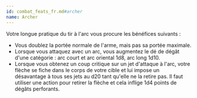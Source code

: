 ```yaml
---
id: combat_feats_fr.md#archer
name: Archer
---
```


Votre longue pratique du tir à l'arc vous procure les bénéfices suivants :

* Vous doublez la portée normale de l'arme, mais pas sa portée maximale.
* Lorsque vous attaquez avec un arc, vous augmentez le dé de dégât d'une catégorie : arc court et arc oriental 1d8, arc long 1d10.
* Lorsque vous obtenez un coup critique sur un jet d'attaque à l'arc, votre flèche se fiche dans le corps de votre cible et lui impose un désavantage à tous ses jets au d20 tant qu'elle ne la retire pas. Il faut utiliser une action pour retirer la flèche et cela inflige 1d4 points de dégâts perforants.

